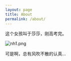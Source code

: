 ```yaml
---
layout: page
title: About
permalink: /about/
---
```


这个女孩叫于莎莎，刚高考完。

![nh1.png](https://i.loli.net/2020/07/21/12P8jOCu54cbiK6.png)

可是啊，总有风吹不散的认真...
